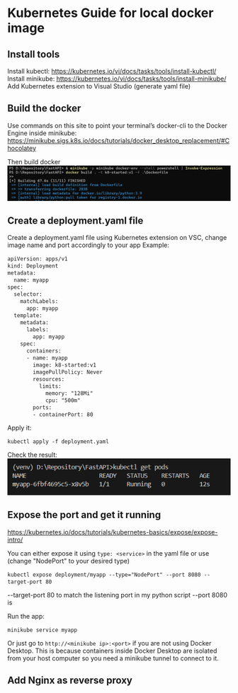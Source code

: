 # Kubernetes Guide for local docker image
## Install tools
Install kubectl: https://kubernetes.io/vi/docs/tasks/tools/install-kubectl/
Install minikube: https://kubernetes.io/vi/docs/tasks/tools/install-minikube/
Add Kubernetes extension to Visual Studio (generate yaml file)
## Build the docker
Use commands on this site to point your terminal’s docker-cli to the Docker Engine inside minikube: https://minikube.sigs.k8s.io/docs/tutorials/docker_desktop_replacement/#Chocolatey

Then build docker
![alt text](image.png)
## Create a deployment.yaml file
Create a deployment.yaml file using Kubernetes extension on VSC, change image name and port accordingly to your app
Example:
```
apiVersion: apps/v1
kind: Deployment
metadata:
  name: myapp
spec:
  selector:
    matchLabels:
      app: myapp
  template:
    metadata:
      labels:
        app: myapp
    spec:
      containers:
      - name: myapp
        image: k8-started:v1
        imagePullPolicy: Never
        resources:
          limits:
            memory: "128Mi"
            cpu: "500m"
        ports:
        - containerPort: 80
```
Apply it:
```
kubectl apply -f deployment.yaml
```

Check the result:
![alt text](image-1.png)

## Expose the port and get it running

https://kubernetes.io/docs/tutorials/kubernetes-basics/expose/expose-intro/

You can either expose it using ```type: <service>``` in the yaml file or use (change "NodePort" to your desired type)
```
kubectl expose deployment/myapp --type="NodePort" --port 8080 --target-port 80
```
--target-port 80 to match the listening port in my python script
--port 8080 is 

Run the app:
```
minikube service myapp
```
Or just go to ```http://<minikube ip>:<port>``` if you are not using Docker Desktop. This is because containers inside Docker Desktop are isolated from your host computer so you need a minikube tunnel to connect to it. 

## Add Nginx as reverse proxy